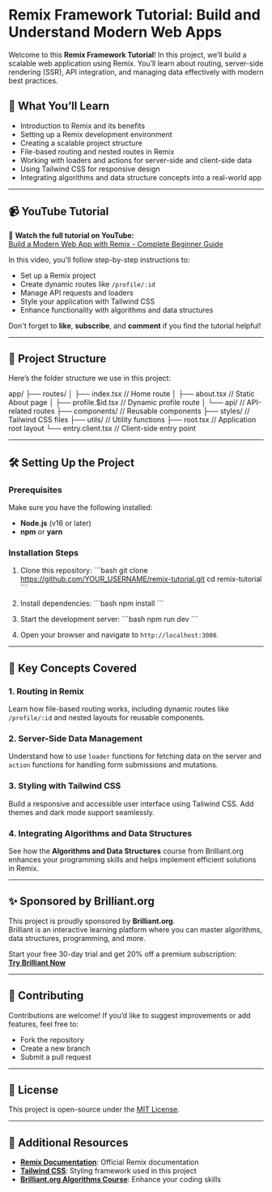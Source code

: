 # Remix Framework Tutorial: Build and Understand Modern Web Apps

Welcome to this **Remix Framework Tutorial**! In this project, we’ll build a scalable web application using Remix. You’ll learn about routing, server-side rendering (SSR), API integration, and managing data effectively with modern best practices.

## 🚀 What You’ll Learn

- Introduction to Remix and its benefits
- Setting up a Remix development environment
- Creating a scalable project structure
- File-based routing and nested routes in Remix
- Working with loaders and actions for server-side and client-side data
- Using Tailwind CSS for responsive design
- Integrating algorithms and data structure concepts into a real-world app

---

## 📹 YouTube Tutorial

🎥 **Watch the full tutorial on YouTube:**  
[Build a Modern Web App with Remix - Complete Beginner Guide](https://www.youtube.com/@pedrotechnologies)

In this video, you'll follow step-by-step instructions to:

- Set up a Remix project
- Create dynamic routes like `/profile/:id`
- Manage API requests and loaders
- Style your application with Tailwind CSS
- Enhance functionality with algorithms and data structures

Don't forget to **like**, **subscribe**, and **comment** if you find the tutorial helpful!

---

## 📂 Project Structure

Here’s the folder structure we use in this project:

app/
├── routes/
│ ├── index.tsx // Home route
│ ├── about.tsx // Static About page
│ ├── profile.$id.tsx // Dynamic profile route
│ └── api/ // API-related routes
├── components/ // Reusable components
├── styles/ // Tailwind CSS files
├── utils/ // Utility functions
├── root.tsx // Application root layout
└── entry.client.tsx // Client-side entry point

---

## 🛠️ Setting Up the Project

### Prerequisites

Make sure you have the following installed:

- **Node.js** (v16 or later)
- **npm** or **yarn**

### Installation Steps

1. Clone this repository:
   \`\`\`bash
   git clone https://github.com/YOUR_USERNAME/remix-tutorial.git
   cd remix-tutorial
   \`\`\`

2. Install dependencies:
   \`\`\`bash
   npm install
   \`\`\`

3. Start the development server:
   \`\`\`bash
   npm run dev
   \`\`\`

4. Open your browser and navigate to `http://localhost:3000`.

---

## 📖 Key Concepts Covered

### 1. **Routing in Remix**

Learn how file-based routing works, including dynamic routes like `/profile/:id` and nested layouts for reusable components.

### 2. **Server-Side Data Management**

Understand how to use `loader` functions for fetching data on the server and `action` functions for handling form submissions and mutations.

### 3. **Styling with Tailwind CSS**

Build a responsive and accessible user interface using Tailwind CSS. Add themes and dark mode support seamlessly.

### 4. **Integrating Algorithms and Data Structures**

See how the **Algorithms and Data Structures** course from Brilliant.org enhances your programming skills and helps implement efficient solutions in Remix.

---

## ✨ Sponsored by Brilliant.org

This project is proudly sponsored by **Brilliant.org**.  
Brilliant is an interactive learning platform where you can master algorithms, data structures, programming, and more.

Start your free 30-day trial and get 20% off a premium subscription:  
[**Try Brilliant Now**](https://brilliant.org/YOUR_SPONSOR_LINK)

---

## 🤝 Contributing

Contributions are welcome! If you’d like to suggest improvements or add features, feel free to:

- Fork the repository
- Create a new branch
- Submit a pull request

---

## 📜 License

This project is open-source under the [MIT License](LICENSE).

---

## 🔗 Additional Resources

- **[Remix Documentation](https://remix.run/docs)**: Official Remix documentation
- **[Tailwind CSS](https://tailwindcss.com/)**: Styling framework used in this project
- **[Brilliant.org Algorithms Course](https://brilliant.org)**: Enhance your coding skills
